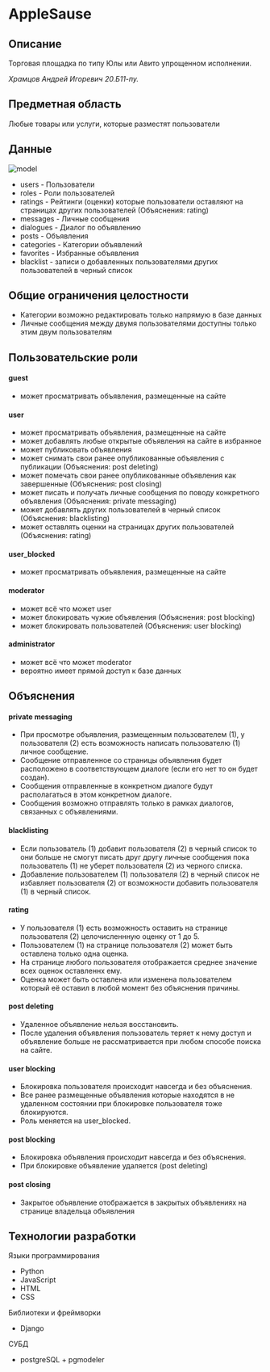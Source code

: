 # AppleSause

## Описание
Торговая площадка по типу Юлы или Авито упрощенном исполнении.

*Храмцов Андрей Игоревич 20.Б11-пу.*

## Предметная область
Любые товары или услуги, которые разместят пользователи

## Данные
![model](https://user-images.githubusercontent.com/73282986/199699493-750096d3-78e5-434a-afbe-d704d9f2b3a5.png)
- users - Пользователи
- roles - Роли пользователей
- ratings - Рейтинги (оценки) которые пользователи оставляют на страницах других пользователей (Объяснения: rating)
- messages - Личные сообщения
- dialogues - Диалог по объявлению
- posts - Объявления
- categories - Категории объявлений
- favorites - Избранные объявления
- blacklist - записи о добавленных пользователями других пользователей в черный список

## Общие ограничения целостности
- Категории возможно редактировать только напрямую в базе данных
- Личные сообщения между двумя пользователями доступны только этим двум пользователям

## Пользовательские роли

#### guest
- может просматривать объявления, размещенные на сайте

#### user
- может просматривать объявления, размещенные на сайте
- может добавлять любые открытые объявления на сайте в избранное
- может публиковать объявления
- может снимать свои ранее опубликованные объявления с публикации (Объяснения: post deleting)
- может помечать свои ранее опубликованные объявления как завершенные (Объяснения: post closing)
- может писать и получать личные сообщения по поводу конкретного объявления (Объяснения: private messaging)
- может добавлять других пользователей в черный список (Объяснения: blacklisting)
- может оставлять оценки на страницах других пользователей (Объяснения: rating)

#### user_blocked
- может просматривать объявления, размещенные на сайте

#### moderator
- может всё что может user
- может блокировать чужие объявления (Объяснения: post blocking)
- может блокировать пользователей (Объяснения: user blocking)

#### administrator
- может всё что может moderator
- вероятно имеет прямой доступ к базе данных

## Объяснения

#### private messaging

- При просмотре объявления, размещенным пользователем (1), у пользователя (2) есть возможность написать пользователю (1) личное сообщение.
- Сообщение отправленное со страницы объявления будет расположено в соответствующем диалоге (если его нет то он будет создан).
- Сообщения отправленные в конкретном диалоге будут располагаться в этом конкретном диалоге.
- Сообщения возможно отправлять только в рамках диалогов, связанных с объявлениями.

#### blacklisting
- Если пользователь (1) добавит пользователя (2) в черный список то они больше не смогут писать друг другу личные сообщения пока пользователь (1) не уберет пользователя (2) из черного списка.
- Добавление пользователем (1) пользователя (2) в черный список не избавляет пользователя (2) от возможности добавить пользователя (1) в черный список.

#### rating
- У пользователя (1) есть возможность оставить на странице пользователя (2) целочисленнную оценку от 1 до 5.
- Пользователем (1) на странице пользователя (2) может быть оставлена только одна оценка. 
- На странице любого пользователя отображается среднее значение всех оценок оставленнх ему.
- Оценка может быть оставлена или изменена пользователем который её оставил в любой момент без объяснения причины.

#### post deleting
- Удаленное объявление нельзя восстановить. 
- После удаления объявления пользователь теряет к нему доступ и объявление больше не рассматривается при любом способе поиска на сайте.

#### user blocking 
- Блокировка пользователя происходит навсегда и без объяснения. 
- Все ранее размещенные объявления которые находятся в не удаленном состоянии при блокировке пользователя тоже блокируются. 
- Роль меняется на user_blocked.

#### post blocking 
- Блокировка объявления происходит навсегда и без объяснения. 
- При блокировке объявление удаляется (post deleting)

#### post closing
- Закрытое объявление отображается в закрытых объявлениях на странице владельца объявления

## Технологии разработки

Языки программирования
- Python
- JavaScript
- HTML
- CSS

Библиотеки и фреймворки
- Django

СУБД
- postgreSQL + pgmodeler
